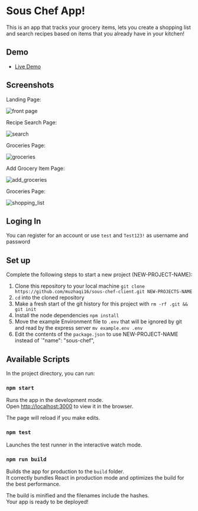 # Sous Chef App!

This is an app that tracks your grocery items, lets you create a shopping list and search recipes based on items that you already have in your kitchen!
## Demo

- [Live Demo](https://sous-chef.artanmuzhaqi.now.sh/)

## Screenshots
Landing Page:

![front page](src/img/landing_page.png)

Recipe Search Page:

![search](src/img/recipes_page.png)

Groceries Page:

![groceries](src/img/groceries_page.png)

Add Grocery Item Page:

![add_groceries](src/img/add_groceries_page.png)

Groceries Page:

![shopping_list](src/img/shopping_list.png)

## Loging In

You can register for an account or use `test` and `Test123!` as username and password

## Set up

Complete the following steps to start a new project (NEW-PROJECT-NAME):

1. Clone this repository to your local machine `git clone https://github.com/muzhaqi16/sous-chef-client.git NEW-PROJECTS-NAME`
2. `cd` into the cloned repository
3. Make a fresh start of the git history for this project with `rm -rf .git && git init`
4. Install the node dependencies `npm install`
5. Move the example Environment file to `.env` that will be ignored by git and read by the express server `mv example.env .env`
6. Edit the contents of the `package.json` to use NEW-PROJECT-NAME instead of `"name": "sous-chef",

## Available Scripts

In the project directory, you can run:

### `npm start`

Runs the app in the development mode.<br>
Open [http://localhost:3000](http://localhost:3000) to view it in the browser.

The page will reload if you make edits.<br>

### `npm test`

Launches the test runner in the interactive watch mode.<br>

### `npm run build`

Builds the app for production to the `build` folder.<br>
It correctly bundles React in production mode and optimizes the build for the best performance.

The build is minified and the filenames include the hashes.<br>
Your app is ready to be deployed!

